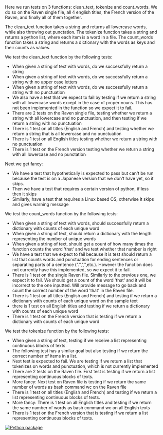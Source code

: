 Here we run tests on 3 functions: clean_text, tokenize and count_words. We do so on the Raven single file, all 4 english titles, the French version of the Raven, and finally all of them together.

The clean_text function takes a string and returns all lowercase words, while also throwing out punctation. The tokenize function takes a string and returns a python list, where each item is a word in a file. The count_words function takes a string and returns a dictionary with the words as keys and their counts as values. 

We test the clean_text function by the following tests:
* When given a string of text with words, do we successfully return a string
* When given a string of text with words, do we successfully return a string with no upper case letters
* When given a string of text with words, do we successfully return a string with no punctuation
* We also have a test that we expect to fail by testing if we return a string with all lowercase words except in the case of proper nouns. This has not been implemented in the function so we expect it to fail.
* There are 2 tests on the Raven single file, testing whether we return a string with all lowercase and no punctuation, and then testing if we return a string with no punctuation
* There is 1 test on all titles (English and French) and testing whether  we return a string that is all lowercase and no punctuation
* There is 1 test on all English titles testing whether we return a string with no punctuation
* There is 1 test on the French version testing whether we return a string with all lowercase and no punctation

Next we get fancy:
*  We have a test that hypothetically is expected to pass but can't be run because the test is on a Japanese version that we don't have yet, so it skips. 
* Then we have a test that requires a certain version of python, if less then it skips
* Similarly, have a test that requires a Linux based OS, otherwise it skips and gives warning message


We test the count_words function by the following tests:
* When given a string of text with words, should successfully return a dictionary with counts of each unique word
* When given a string of text, should return a dictionary with the length representing the number of unique words
* When given a string of text, should get a count of how many times the function counts the word 'that' and we test whether that number is right
* We have a test that we expect to fail because it is test should return a list that counts words and punctuation for ending sentences or separating parts of a sentence (".",",",etc.). However the function does not currently have this implemented, so we expect it to fail. 
* There is 1 test on the single Raven file. Similarly to the previous one, we expect it to fail. We should get a count of the word 'that' and it will be incorrect to the one inputted. Will provide message to go back and count the correct number of the word 'that' in the Raven file. 
* There is 1 test on all titles (English and French) and testing if we return a dictionary with counts of each unique word on the sample text
* there is 1 test on all English titles and testing if we return a dictionary with counts of each unique word
* There is 1 test on the French version that is testing if we return a dictionary with counts of each unique word

We test the tokenize function by the following tests:
* When given a string of text, testing if we receive a list representing continuous blocks of texts. 
* The following test has a similar goal but also testing if we return the correct number of items in a list.
* Next test is expected to fail. We are testing if we return a list that tokenizes on words and punctuation, which is not currently implemented
* There are 2 tests on the Raven file. First test is testing if we return a list representing continuous blocks of texts. 
* More fancy: Next test on Raven file is testing if we return the same number of words as bash command wc on the Raven file
* There is 1 test on all titles (English and French) and testing if we return a list representing continuous blocks of texts.
* More fancy: There is 1 test on all English titles and testing if we return the same number of words as bash command wc on all English texts 
* There is 1 test on the French version that is testing if we return a list representing continuous blocks of texts. 







[![Python package](https://github.com/eltsvetk/rrm3nh_DS5111su24_lab_01/actions/workflows/validations.yml/badge.svg?branch=WEEK-05%2Fgithub_automation)](https://github.com/eltsvetk/rrm3nh_DS5111su24_lab_01/actions/workflows/validations.yml)
